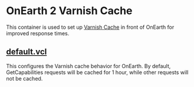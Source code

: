 # OnEarth 2 Varnish Cache

This container is used to set up [Varnish Cache](https://varnish-cache.org/) in front of OnEarth for improved response times.

## [default.vcl](default.vcl)

This configures the Varnish cache behavior for OnEarth. By default, GetCapabilities requests will be cached for 1 hour, while other requests will not be cached.
